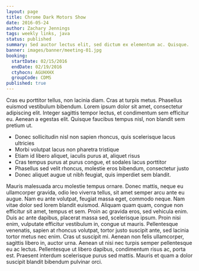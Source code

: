 ```yaml
---
layout: page
title: Chrome Dark Motors Show
date: 2016-05-24
author: Zachary Jennings
tags: weekly links, java
status: published
summary: Sed auctor lectus elit, sed dictum ex elementum ac. Quisque.
banner: images/banner/meeting-01.jpg
booking:
  startDate: 02/15/2016
  endDate: 02/19/2016
  ctyhocn: AGUHXHX
  groupCode: CDMS
published: true
---
```

Cras eu porttitor tellus, non lacinia diam. Cras at turpis metus. Phasellus euismod vestibulum bibendum. Lorem ipsum dolor sit amet, consectetur adipiscing elit. Integer sagittis tempor lectus, et condimentum sem efficitur eu. Aenean a egestas elit. Quisque faucibus tempus nisl, non blandit sem pretium ut.

* Donec sollicitudin nisl non sapien rhoncus, quis scelerisque lacus ultricies
* Morbi volutpat lacus non pharetra tristique
* Etiam id libero aliquet, iaculis purus at, aliquet risus
* Cras tempus purus at purus congue, et sodales lacus porttitor
* Phasellus sed velit rhoncus, molestie eros bibendum, consectetur justo
* Donec aliquet augue ut nibh feugiat, quis imperdiet sem blandit.

Mauris malesuada arcu molestie tempus ornare. Donec mattis, neque eu ullamcorper gravida, odio leo viverra tellus, sit amet semper arcu ante eu augue. Nam eu ante volutpat, feugiat massa eget, commodo neque. Nam vitae dolor sed lorem blandit euismod. Aliquam quam quam, congue non efficitur sit amet, tempus et sem. Proin ac gravida eros, sed vehicula enim. Duis ac ante dapibus, placerat massa sed, scelerisque ipsum. Proin nisi enim, vulputate efficitur vestibulum in, congue ut mauris. Pellentesque venenatis, sapien at rhoncus volutpat, tortor justo suscipit ante, sed lacinia tortor metus nec enim. Cras ut suscipit mi. Aenean non felis ullamcorper, sagittis libero in, auctor urna. Aenean ut nisi nec turpis semper pellentesque eu ac lectus. Pellentesque ut libero dapibus, condimentum risus ac, porta est. Praesent interdum scelerisque purus sed mattis. Mauris et quam a dolor suscipit blandit bibendum pulvinar orci.
